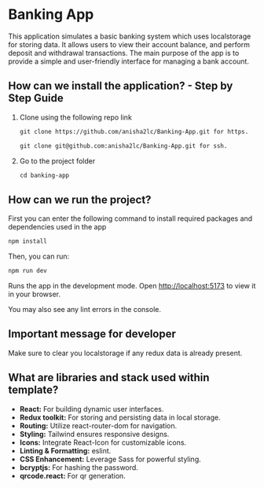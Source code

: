 # Banking App

This application simulates a basic banking system which uses localstorage for storing data. It allows users to view their account balance, and perform deposit and withdrawal transactions. The main purpose of the app is to provide a simple and user-friendly interface for managing a bank account.

## How can we install the application? - Step by Step Guide

1. Clone using the following repo link

   ```md
   git clone https://github.com/anisha2lc/Banking-App.git for https.

   git clone git@github.com:anisha2lc/Banking-App.git for ssh.
   
   ```

2. Go to the project folder

   ```md
   cd banking-app
   ```

## How can we run the project?

First you can enter the following command to install required packages and dependencies used in the app
   ```md
   npm install
   ```

Then, you can run:

   ```md
   npm run dev
   ```

Runs the app in the development mode.
 Open [http://localhost:5173](http://localhost:5173) to view it in your browser.

You may also see any lint errors in the console.

## Important message for developer

Make sure to clear you localstorage if any redux data is already present.

## What are libraries and stack used within template?

- **React:** For building dynamic user interfaces.
- **Redux toolkit:** For storing and persisting data in local storage. 
- **Routing:** Utilize react-router-dom for navigation.
- **Styling:** Tailwind ensures responsive designs.
- **Icons:** Integrate React-Icon for customizable icons.
- **Linting & Formatting:** eslint.
- **CSS Enhancement:** Leverage Sass for powerful styling.
- **bcryptjs:** For hashing the password.
- **qrcode.react:** For qr generation.
